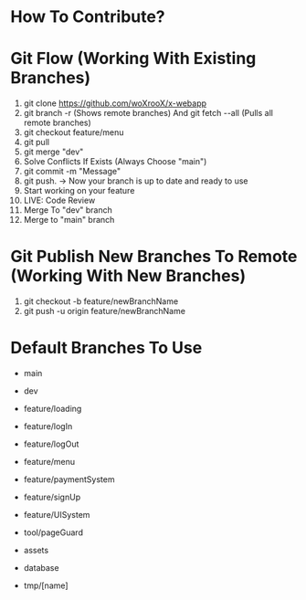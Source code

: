 # How To Contribute?

# Git Flow (Working With Existing Branches)
1. git clone https://github.com/woXrooX/x-webapp
2. git branch -r (Shows remote branches) And git fetch --all (Pulls all remote branches)
3. git checkout feature/menu
4. git pull
5. git merge "dev"
6. Solve Conflicts If Exists (Always Choose "main")
7. git commit -m "Message"
8. git push. -> Now your branch is up to date and ready to use
9. Start working on your feature
10. LIVE: Code Review
11. Merge To "dev" branch
12. Merge to "main" branch

# Git Publish New Branches To Remote (Working With New Branches)
1. git checkout -b feature/newBranchName
2. git push -u origin feature/newBranchName

# Default Branches To Use
- main
- dev

- feature/loading
- feature/logIn
- feature/logOut
- feature/menu
- feature/paymentSystem
- feature/signUp
- feature/UISystem

- tool/pageGuard

- assets
- database

- tmp/[name]
